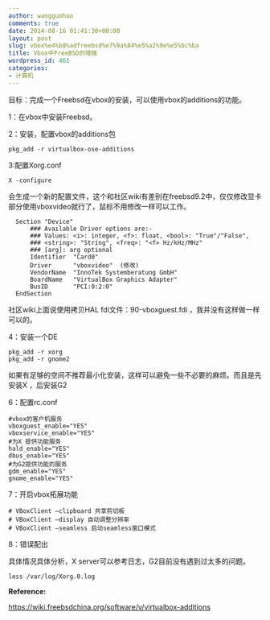 ```yaml
---
author: wangguohao
comments: true
date: 2014-08-16 01:41:30+00:00
layout: post
slug: vbox%e4%b8%adfreebsd%e7%9a%84%e5%a2%9e%e5%bc%ba
title: Vbox中FreeBSD的增强
wordpress_id: 461
categories:
- 计算机
---
```


目标：完成一个Freebsd在vbox的安装，可以使用vbox的additions的功能。


1：在vbox中安装Freebsd。

2：安装，配置vbox的additions包

    
    pkg_add -r virtualbox-ose-additions


3:配置Xorg.conf

    
    X -configure


会生成一个新的配置文件，这个和社区wiki有差别在freebsd9.2中，仅仅修改显卡部分使用vboxvideo就行了，鼠标不用修改一样可以工作。

    
      Section "Device"
          ### Available Driver options are:-
          ### Values: <i>: integer, <f>: float, <bool>: "True"/"False",
          ### <string>: "String", <freq>: "<f> Hz/kHz/MHz"
          ### [arg]: arg optional
          Identifier  "Card0"
          Driver      "vboxvideo"  (修改)
          VendorName  "InnoTek Systemberatung GmbH"
          BoardName   "VirtualBox Graphics Adapter"
          BusID       "PCI:0:2:0"
      EndSection


社区wiki上面说使用拷贝HAL fdi文件：90-vboxguest.fdi ，我并没有这样做一样可以的。

4：安装一个DE

    
    pkg_add -r xorg
    pkg_add -r gnome2


如果有足够的空间不推荐最小化安装，这样可以避免一些不必要的麻烦。而且是先安装X ，后安装G2

6：配置rc.conf

    
    #vbox的客户机服务
    vboxguest_enable="YES"
    vboxservice_enable="YES"
    #为X 提供功能服务
    hald_enable="YES"
    dbus_enable="YES"
    #为G2提供功能的服务
    gdm_enable="YES"
    gnome_enable="YES"


7：开启vbox拓展功能

    
    # VBoxClient –clipboard 共享剪切板
    # VBoxClient –display 自动调整分辨率
    # VBoxClient –seamless 启动seamless窗口模式


8：错误配出

具体情况具体分析，X server可以参考日志，G2目前没有遇到过太多的问题。

    
    less /var/log/Xorg.0.log




**Reference:**

https://wiki.freebsdchina.org/software/v/virtualbox-additions
